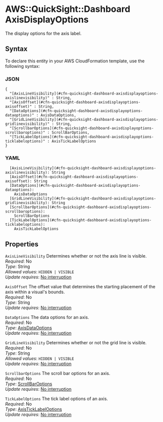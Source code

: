 # AWS::QuickSight::Dashboard AxisDisplayOptions<a name="aws-properties-quicksight-dashboard-axisdisplayoptions"></a>

The display options for the axis label\.

## Syntax<a name="aws-properties-quicksight-dashboard-axisdisplayoptions-syntax"></a>

To declare this entity in your AWS CloudFormation template, use the following syntax:

### JSON<a name="aws-properties-quicksight-dashboard-axisdisplayoptions-syntax.json"></a>

```
{
  "[AxisLineVisibility](#cfn-quicksight-dashboard-axisdisplayoptions-axislinevisibility)" : String,
  "[AxisOffset](#cfn-quicksight-dashboard-axisdisplayoptions-axisoffset)" : String,
  "[DataOptions](#cfn-quicksight-dashboard-axisdisplayoptions-dataoptions)" : AxisDataOptions,
  "[GridLineVisibility](#cfn-quicksight-dashboard-axisdisplayoptions-gridlinevisibility)" : String,
  "[ScrollbarOptions](#cfn-quicksight-dashboard-axisdisplayoptions-scrollbaroptions)" : ScrollBarOptions,
  "[TickLabelOptions](#cfn-quicksight-dashboard-axisdisplayoptions-ticklabeloptions)" : AxisTickLabelOptions
}
```

### YAML<a name="aws-properties-quicksight-dashboard-axisdisplayoptions-syntax.yaml"></a>

```
  [AxisLineVisibility](#cfn-quicksight-dashboard-axisdisplayoptions-axislinevisibility): String
  [AxisOffset](#cfn-quicksight-dashboard-axisdisplayoptions-axisoffset): String
  [DataOptions](#cfn-quicksight-dashboard-axisdisplayoptions-dataoptions):
    AxisDataOptions
  [GridLineVisibility](#cfn-quicksight-dashboard-axisdisplayoptions-gridlinevisibility): String
  [ScrollbarOptions](#cfn-quicksight-dashboard-axisdisplayoptions-scrollbaroptions):
    ScrollBarOptions
  [TickLabelOptions](#cfn-quicksight-dashboard-axisdisplayoptions-ticklabeloptions):
    AxisTickLabelOptions
```

## Properties<a name="aws-properties-quicksight-dashboard-axisdisplayoptions-properties"></a>

`AxisLineVisibility` <a name="cfn-quicksight-dashboard-axisdisplayoptions-axislinevisibility"></a>
Determines whether or not the axis line is visible\.  
_Required_: No  
_Type_: String  
_Allowed values_: `HIDDEN | VISIBLE`  
_Update requires_: [No interruption](https://docs.aws.amazon.com/AWSCloudFormation/latest/UserGuide/using-cfn-updating-stacks-update-behaviors.html#update-no-interrupt)

`AxisOffset` <a name="cfn-quicksight-dashboard-axisdisplayoptions-axisoffset"></a>
The offset value that determines the starting placement of the axis within a visual's bounds\.  
_Required_: No  
_Type_: String  
_Update requires_: [No interruption](https://docs.aws.amazon.com/AWSCloudFormation/latest/UserGuide/using-cfn-updating-stacks-update-behaviors.html#update-no-interrupt)

`DataOptions` <a name="cfn-quicksight-dashboard-axisdisplayoptions-dataoptions"></a>
The data options for an axis\.  
_Required_: No  
_Type_: [AxisDataOptions](aws-properties-quicksight-dashboard-axisdataoptions.md)  
_Update requires_: [No interruption](https://docs.aws.amazon.com/AWSCloudFormation/latest/UserGuide/using-cfn-updating-stacks-update-behaviors.html#update-no-interrupt)

`GridLineVisibility` <a name="cfn-quicksight-dashboard-axisdisplayoptions-gridlinevisibility"></a>
Determines whether or not the grid line is visible\.  
_Required_: No  
_Type_: String  
_Allowed values_: `HIDDEN | VISIBLE`  
_Update requires_: [No interruption](https://docs.aws.amazon.com/AWSCloudFormation/latest/UserGuide/using-cfn-updating-stacks-update-behaviors.html#update-no-interrupt)

`ScrollbarOptions` <a name="cfn-quicksight-dashboard-axisdisplayoptions-scrollbaroptions"></a>
The scroll bar options for an axis\.  
_Required_: No  
_Type_: [ScrollBarOptions](aws-properties-quicksight-dashboard-scrollbaroptions.md)  
_Update requires_: [No interruption](https://docs.aws.amazon.com/AWSCloudFormation/latest/UserGuide/using-cfn-updating-stacks-update-behaviors.html#update-no-interrupt)

`TickLabelOptions` <a name="cfn-quicksight-dashboard-axisdisplayoptions-ticklabeloptions"></a>
The tick label options of an axis\.  
_Required_: No  
_Type_: [AxisTickLabelOptions](aws-properties-quicksight-dashboard-axisticklabeloptions.md)  
_Update requires_: [No interruption](https://docs.aws.amazon.com/AWSCloudFormation/latest/UserGuide/using-cfn-updating-stacks-update-behaviors.html#update-no-interrupt)
